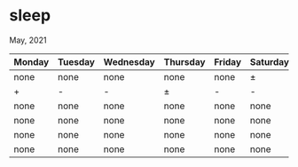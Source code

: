 # sleep
May, 2021

 Monday  | Tuesday  | Wednesday | Thursday | Friday | Saturday | Sunday
 ---     | ---      | ---       | ---      | ---    | ---      | ---
 none     | none      | none       | none      | none    | ±        | +
 &#013; + | -         | -          | ±         | -       | -        | none
 &#013; none | none      | none       | none      | none    | none     | none
 &#013; none | none      | none       | none      | none    | none     | none
 &#013; none | none      | none       | none      | none    | none     | none
 &#013; none | none      | none       | none      | none    | none     | none
